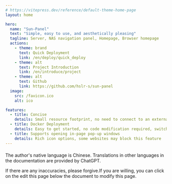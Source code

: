 ```yaml
---
# https://vitepress.dev/reference/default-theme-home-page
layout: home

hero:
  name: "Sun-Panel"
  text: "Simple, easy to use, and aesthetically pleasing"
  tagline: Server, NAS navigation panel, Homepage, Browser homepage
  actions:
    - theme: brand
      text: Quick Deployment
      link: /en/deploy/quick_deploy
    - theme: alt
      text: Project Introduction
      link: /en/introduce/project
    - theme: alt
      text: Github
      link: https://github.com/hslr-s/sun-panel
  image:
    src: /favicon.ico
    alt: ico

features:
  - title: Concise
    details: Small resource footprint, no need to connect to an external database
  - title: Docker Deployment
    details: Easy to get started, no code modification required, switch between LAN and WAN connections
  - title: Supports opening in-page pop-up windows
    details: Rich icon options, some websites may block this feature
---
```




<div class="tip custom-block" style="max-width:1152px;margin:20px auto">
The author's native language is Chinese. Translations in other languages in the documentation are provided by ChatGPT. 

If there are any inaccuracies, please forgive.If you are willing, you can click on the edit this page below the document to modify this page.
</div>



<style>
:root {
  --vp-home-hero-name-color: transparent;
  --vp-home-hero-name-background: -webkit-linear-gradient(120deg, #bd34fe 30%, #41d1ff);

  /* --vp-home-hero-image-background-image: linear-gradient(-45deg, #41d1ff 10%, #bd34fe 10%); */
  --vp-home-hero-image-filter: blur(40px);
}

@media (min-width: 640px) {
  :root {
    --vp-home-hero-image-filter: blur(56px);
  }
}

@media (min-width: 960px) {
  :root {
    --vp-home-hero-image-filter: blur(72px);
  }
}
</style>
